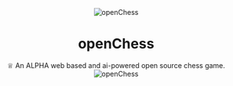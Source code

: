 
 <div align="center">
  <img src="https://github.com/raysr/openChess/blob/master/app/public/resources/icons/white_knight.png?raw=true" alt="openChess"></img>

# openChess
 ♕ An ALPHA web based and ai-powered open source chess game.
 <img src="https://github.com/raysr/openChess/blob/master/app/public/resources/screen.png?raw=true" alt="openChess"></img>
</div>
